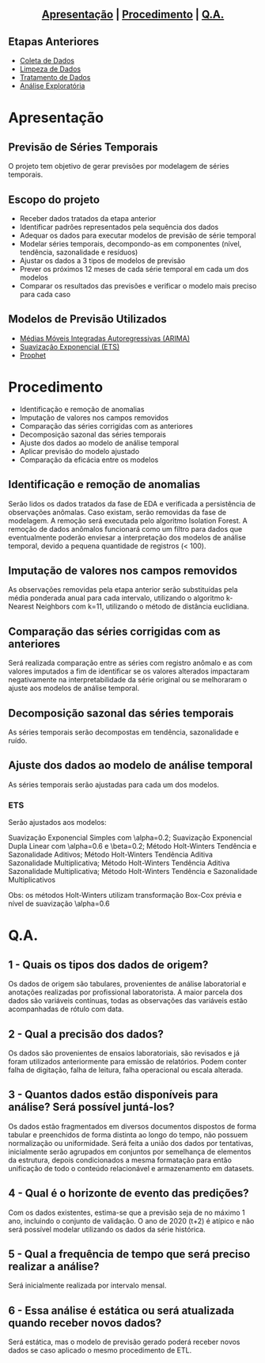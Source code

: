<h2 style="text-align: center">

  [Apresentação](#ovr) | [Procedimento](#proc) | [Q.A.](#qa)

</h2>

## Etapas Anteriores

- [Coleta de Dados]()
- [Limpeza de Dados]()
- [Tratamento de Dados]()
- [Análise Exploratória]()

# Apresentação <a name="ovr"></a>
## Previsão de Séries Temporais

O projeto tem objetivo de gerar previsões por modelagem de séries temporais.

## Escopo do projeto

- Receber dados tratados da etapa anterior
- Identificar padrôes representados pela sequência dos dados
- Adequar os dados para executar modelos de previsão de série temporal
- Modelar séries temporais, decompondo-as em componentes (nível, tendência, sazonalidade e resíduos)
- Ajustar os dados a 3 tipos de modelos de previsão
- Prever os próximos 12 meses de cada série temporal em cada um dos modelos
- Comparar os resultados das previsões e verificar o modelo mais preciso para cada caso

## Modelos de Previsão Utilizados

- [Médias Móveis Integradas Autoregressivas (ARIMA)](./arima/arima.md)
- [Suavização Exponencial (ETS)]()
- [Prophet](https://facebook.github.io/prophet/)

# Procedimento <a name="proc"></a>

 - Identificação e remoção de anomalias
 - Imputação de valores nos campos removidos
 - Comparação das séries corrigidas com as anteriores
 - Decomposição sazonal das séries temporais
 - Ajuste dos dados ao modelo de análise temporal
 - Aplicar previsão do modelo ajustado
 - Comparação da eficácia entre os modelos

 ## Identificação e remoção de anomalias

 Serão lidos os dados tratados da fase de EDA e verificada a persistência de observações anômalas. Caso existam, serão removidas da fase de modelagem. A remoção será executada pelo algoritmo Isolation Forest. A remoção de dados anômalos funcionará como um filtro para dados que eventualmente poderão enviesar a interpretação dos modelos de análise temporal, devido a pequena quantidade de registros (< 100).

 ## Imputação de valores nos campos removidos

 As observações removidas pela etapa anterior serão substituídas pela média ponderada anual para cada intervalo, utilizando o algoritmo k-Nearest Neighbors com k=11, utilizando o método de distância euclidiana.

 ## Comparação das séries corrigidas com as anteriores

 Será realizada comparação entre as séries com registro anômalo e as com valores imputados a fim de identificar se os valores alterados impactaram negativamente na interpretabilidade da série original ou se melhoraram o ajuste aos modelos de análise temporal.

## Decomposição sazonal das séries temporais

As séries temporais serão decompostas em tendência, sazonalidade e ruído.

## Ajuste dos dados ao modelo de análise temporal

As séries temporais serão ajustadas para cada um dos modelos.

### ETS

Serão ajustados aos modelos:

Suavização Exponencial Simples com \alpha=0.2;
Suavização Exponencial Dupla Linear com \alpha=0.6 e \beta=0.2;
Método Holt-Winters Tendência e Sazonalidade Aditivos; 
Método Holt-Winters Tendência Aditiva Sazonalidade Multiplicativa;
Método Holt-Winters Tendência Aditiva Sazonalidade Multiplicativa; 
Método Holt-Winters Tendência e Sazonalidade Multiplicativos

Obs: os métodos Holt-Winters utilizam transformação Box-Cox prévia e nível de suavização \alpha=0.6

 
# Q.A. <a name="qa"></a>

## 1 - Quais os tipos dos dados de origem?

Os dados de origem são tabulares, provenientes de análise laboratorial e anotações realizadas por profissional laboratorista.
A maior parcela dos dados são variáveis contínuas, todas as observações das variáveis estão acompanhadas de rótulo com data.

## 2 - Qual a precisão dos dados?

Os dados são provenientes de ensaios laboratoriais, são revisados e já foram utilizados anteriormente para emissão de relatórios. Podem conter falha de digitação, falha de leitura, falha operacional ou escala alterada.

## 3 - Quantos dados estão disponíveis para análise? Será possível juntá-los?

Os dados estão fragmentados em diversos documentos dispostos de forma tabular e preenchidos de forma distinta ao longo do tempo, não possuem normalização ou uniformidade. Será feita a união dos dados por tentativas, inicialmente serão agrupados em conjuntos por semelhança de elementos da estrutura, depois condicionados a mesma formatação para então unificação de todo o conteúdo relacionável e armazenamento em datasets.

## 4 - Qual é o horizonte de evento das predições?

Com os dados existentes, estima-se que a previsão seja de no máximo 1 ano, incluindo o conjunto de validação. O ano de 2020 (t+2) é atípico e não será possível modelar utilizando os dados da série histórica. 

## 5 - Qual a frequência de tempo que será preciso realizar a análise? 

Será inicialmente realizada por intervalo mensal.

## 6 - Essa análise é estática ou será atualizada quando receber novos dados?

Será estática, mas o modelo de previsão gerado poderá receber novos dados se caso aplicado o mesmo procedimento de ETL.
